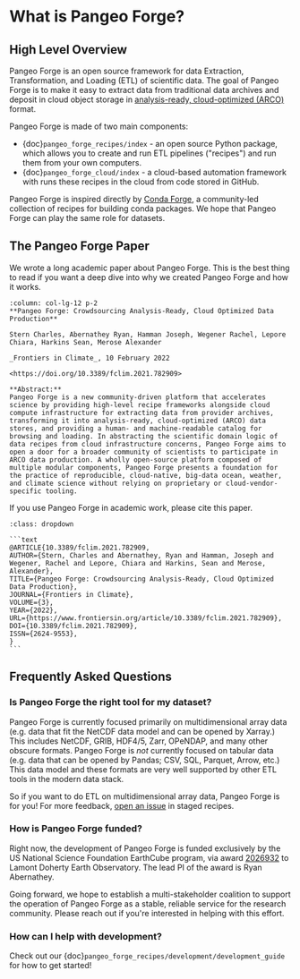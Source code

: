 # What is Pangeo Forge?

## High Level Overview

Pangeo Forge is an open source framework for data Extraction, Transformation, and Loading (ETL) of scientific data.
The goal of Pangeo Forge is to make it easy to extract data from traditional data
archives and deposit in cloud object storage in [analysis-ready, cloud-optimized (ARCO)](https://ieeexplore.ieee.org/abstract/document/9354557) format.

Pangeo Forge is made of two main components:

- {doc}`pangeo_forge_recipes/index` - an open source Python package, which allows you
  to create and run ETL pipelines ("recipes") and run them from your own computers.
- {doc}`pangeo_forge_cloud/index` - a cloud-based automation framework with runs these recipes in the cloud from code stored in GitHub.

Pangeo Forge is inspired directly by [Conda Forge](https://conda-forge.org/), a
community-led collection of recipes for building conda packages.
We hope that Pangeo Forge can play the same role for datasets.
## The Pangeo Forge Paper

We wrote a long academic paper about Pangeo Forge.
This is the best thing to read if you want a deep dive into why we created
Pangeo Forge and how it works.

````{panels}
:column: col-lg-12 p-2
**Pangeo Forge: Crowdsourcing Analysis-Ready, Cloud Optimized Data Production**

Stern Charles, Abernathey Ryan, Hamman Joseph, Wegener Rachel, Lepore Chiara, Harkins Sean, Merose Alexander

_Frontiers in Climate_, 10 February 2022

<https://doi.org/10.3389/fclim.2021.782909>

**Abstract:**
Pangeo Forge is a new community-driven platform that accelerates science by providing high-level recipe frameworks alongside cloud compute infrastructure for extracting data from provider archives, transforming it into analysis-ready, cloud-optimized (ARCO) data stores, and providing a human- and machine-readable catalog for browsing and loading. In abstracting the scientific domain logic of data recipes from cloud infrastructure concerns, Pangeo Forge aims to open a door for a broader community of scientists to participate in ARCO data production. A wholly open-source platform composed of multiple modular components, Pangeo Forge presents a foundation for the practice of reproducible, cloud-native, big-data ocean, weather, and climate science without relying on proprietary or cloud-vendor-specific tooling.
````

If you use Pangeo Forge in academic work, please cite this paper.

````{admonition} Bibtex entry for Pangeo Forge paper
:class: dropdown

```text
@ARTICLE{10.3389/fclim.2021.782909,
AUTHOR={Stern, Charles and Abernathey, Ryan and Hamman, Joseph and Wegener, Rachel and Lepore, Chiara and Harkins, Sean and Merose, Alexander},
TITLE={Pangeo Forge: Crowdsourcing Analysis-Ready, Cloud Optimized Data Production},
JOURNAL={Frontiers in Climate},
VOLUME={3},
YEAR={2022},
URL={https://www.frontiersin.org/article/10.3389/fclim.2021.782909},
DOI={10.3389/fclim.2021.782909},
ISSN={2624-9553},
}
```

````



## Frequently Asked Questions

### Is Pangeo Forge the right tool for my dataset?

Pangeo Forge is currently focused primarily on multidimensional array data
(e.g. data that fit the NetCDF data model and can be opened by Xarray.)
This includes NetCDF, GRIB, HDF4/5, Zarr, OPeNDAP, and many other obscure formats.
Pangeo Forge is _not_ currently focused on tabular data
(e.g. data that can be opened by Pandas; CSV, SQL, Parquet, Arrow, etc.)
This data model and these formats are very well supported by other ETL tools in the modern data stack.

So if you want to do ETL on multidimensional array data, Pangeo Forge is for you!
For more feedback, [open an issue](https://github.com/pangeo-forge/staged-recipes/issues) in staged recipes.

### How is Pangeo Forge funded?

Right now, the development of Pangeo Forge is funded exclusively by the US National Science Foundation
EarthCube program, via award [2026932](https://www.nsf.gov/awardsearch/showAward?AWD_ID=2026932)
to Lamont Doherty Earth Observatory. The lead PI of the award is Ryan Abernathey.

Going forward, we hope to establish a multi-stakeholder coalition to support
the operation of Pangeo Forge as a stable, reliable service for the research community.
Please reach out if you're interested in helping with this effort.

### How can I help with development?

Check out our {doc}`pangeo_forge_recipes/development/development_guide` for how to get started!
